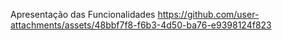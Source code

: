
Apresentação das Funcionalidades
https://github.com/user-attachments/assets/48bbf7f8-f6b3-4d50-ba76-e9398124f823

